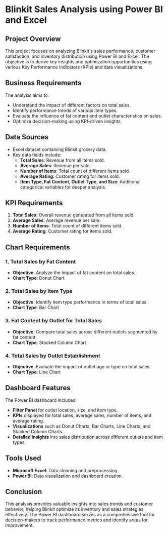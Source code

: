 # Blinkit Sales Analysis using Power BI and Excel

## Project Overview
This project focuses on analyzing Blinkit's sales performance, customer satisfaction, and inventory distribution using Power BI and Excel. The objective is to derive key insights and optimization opportunities using various Key Performance Indicators (KPIs) and data visualizations.

## Business Requirements
The analysis aims to:
- Understand the impact of different factors on total sales.
- Identify performance trends of various item types.
- Evaluate the influence of fat content and outlet characteristics on sales.
- Optimize decision-making using KPI-driven insights.

## Data Sources
- Excel dataset containing Blinkit grocery data.
- Key data fields include:
  - **Total Sales**: Revenue from all items sold.
  - **Average Sales**: Revenue per sale.
  - **Number of Items**: Total count of different items sold.
  - **Average Rating**: Customer rating for items sold.
  - **Item Type, Fat Content, Outlet Type, and Size**: Additional categorical variables for deeper analysis.

## KPI Requirements
1. **Total Sales**: Overall revenue generated from all items sold.
2. **Average Sales**: Average revenue per sale.
3. **Number of Items**: Total count of different items sold.
4. **Average Rating**: Customer rating for items sold.

## Chart Requirements
### 1. Total Sales by Fat Content
- **Objective**: Analyze the impact of fat content on total sales.
- **Chart Type**: Donut Chart

### 2. Total Sales by Item Type
- **Objective**: Identify item type performance in terms of total sales.
- **Chart Type**: Bar Chart

### 3. Fat Content by Outlet for Total Sales
- **Objective**: Compare total sales across different outlets segmented by fat content.
- **Chart Type**: Stacked Column Chart

### 4. Total Sales by Outlet Establishment
- **Objective**: Evaluate the impact of outlet age or type on total sales.
- **Chart Type**: Line Chart

## Dashboard Features
The Power BI dashboard includes:
- **Filter Panel** for outlet location, size, and item type.
- **KPIs** displayed for total sales, average sales, number of items, and average rating.
- **Visualizations** such as Donut Charts, Bar Charts, Line Charts, and Stacked Column Charts.
- **Detailed insights** into sales distribution across different outlets and item types.

## Tools Used
- **Microsoft Excel**: Data cleaning and preprocessing.
- **Power BI**: Data visualization and dashboard creation.

## Conclusion
This analysis provides valuable insights into sales trends and customer behavior, helping Blinkit optimize its inventory and sales strategies effectively. The Power BI dashboard serves as a comprehensive tool for decision-makers to track performance metrics and identify areas for improvement.

